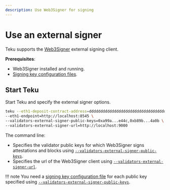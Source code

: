 ```yaml
---
description: Use Web3Signer for signing
---
```


# Use an external signer

Teku supports the [Web3Signer] external signing client.

**Prerequisites**:

* Web3Signer installed and running.
* [Signing key configuration files].

## Start Teku

Start Teku and specify the external signer options.

```bash
teku --eth1-deposit-contract-address=dddddddddddddddddddddddddddddddddddddddd \
--eth1-endpoint=http://localhost:8545 \
--validators-external-signer-public-keys=0xa99a...e44c,0xb89b...4a0b \
--validators-external-signer-url=http://localhost:9000
```

The command line:

* Specifies the validator public keys for which Web3Signer signs attestations and blocks using
    [`--validators-external-signer-public-keys`](../../Reference/CLI/CLI-Syntax.md#validators-external-signer-public-keys).
* Specifies the url of the Web3Signer client using
    [`--validators-external-signer-url`](../../Reference/CLI/CLI-Syntax.md#validators-external-signer-url).

!!! note
    You need a [signing key configuration file] for each public key specified using
    [`--validators-external-signer-public-keys`](../../Reference/CLI/CLI-Syntax.md#validators-external-signer-public-keys).

<!--links-->
[Web3Signer]: https://docs.web3signer.consensys.net/
[Signing key configuration files]: https://docs.web3signer.consensys.net/HowTo/Use-Signing-Keys/
[signing key configuration file]: https://docs.web3signer.consensys.net/en/latest/HowTo/Use-Signing-Keys/
